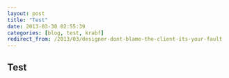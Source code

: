 ```yaml
---
layout: post
title: "Test"
date: 2013-03-30 02:55:39
categories: [blog, test, krabf]
redirect_from: /2013/03/designer-dont-blame-the-client-its-your-fault
---
```


## Test